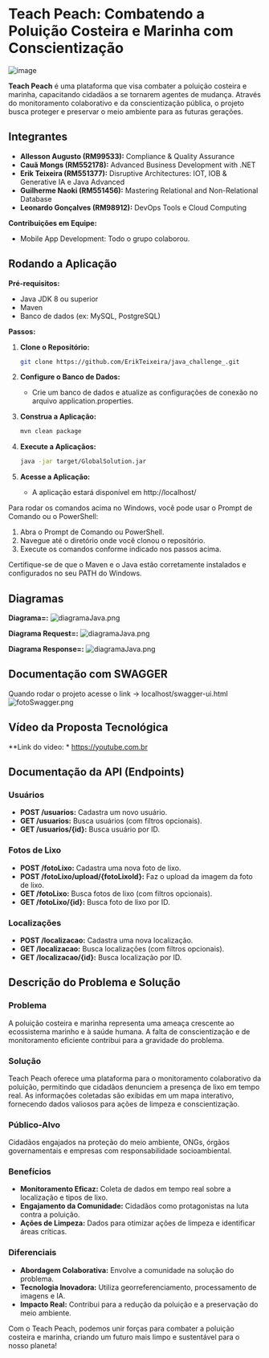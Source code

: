 # Teach Peach: Combatendo a Poluição Costeira e Marinha com Conscientização

![image](https://github.com/AlleSilvaa/TechPeach/assets/126684613/9783be37-be88-4a69-9629-dbc7f67624d6)

**Teach Peach** é uma plataforma que visa combater a poluição costeira e marinha, capacitando cidadãos a se tornarem agentes de mudança. Através do monitoramento colaborativo e da conscientização pública, o projeto busca proteger e preservar o meio ambiente para as futuras gerações.

## Integrantes

* **Allesson Augusto (RM99533):** Compliance & Quality Assurance
* **Cauã Mongs (RM552178):** Advanced Business Development with .NET
* **Erik Teixeira (RM551377):** Disruptive Architectures: IOT, IOB & Generative IA e Java Advanced
* **Guilherme Naoki (RM551456):** Mastering Relational and Non-Relational Database
* **Leonardo Gonçalves (RM98912):** DevOps Tools e Cloud Computing

**Contribuições em Equipe:**
* Mobile App Development: Todo o grupo colaborou.


## Rodando a Aplicação

**Pré-requisitos:**

* Java JDK 8 ou superior
* Maven
* Banco de dados (ex: MySQL, PostgreSQL)

**Passos:**

1. **Clone o Repositório:**
   ```bash
   git clone https://github.com/ErikTeixeira/java_challenge_.git

2. **Configure o Banco de Dados:**
    * Crie um banco de dados e atualize as configurações de conexão no arquivo application.properties.

3. **Construa a Aplicação:**
    ```bash
    mvn clean package

4. **Execute a Aplicaçãos:**
    ```bash
   java -jar target/GlobalSolution.jar

5. **Acesse a Aplicação:**
    * A aplicação estará disponível em http://localhost/

Para rodar os comandos acima no Windows, você pode usar o Prompt de Comando ou o PowerShell:

1. Abra o Prompt de Comando ou PowerShell.
2. Navegue até o diretório onde você clonou o repositório.
3. Execute os comandos conforme indicado nos passos acima.

Certifique-se de que o Maven e o Java estão corretamente instalados e configurados no seu PATH do Windows.



## Diagramas

**Diagrama=:**
    ![diagramaJava.png](documentacao/diagrama.png)

**Diagrama Request=:**
![diagramaJava.png](documentacao/diagrama_request.png)

**Diagrama Response=:**
![diagramaJava.png](documentacao/diagrama_response.png)

## Documentação com SWAGGER
Quando rodar o projeto acesse o link -> localhost/swagger-ui.html
![fotoSwagger.png](documentacao/swagger.png)

## Vídeo da Proposta Tecnológica

**Link do video:
    * https://youtube.com.br


## Documentação da API (Endpoints)

### Usuários

- **POST /usuarios:** Cadastra um novo usuário.
- **GET /usuarios:** Busca usuários (com filtros opcionais).
- **GET /usuarios/{id}:** Busca usuário por ID.

### Fotos de Lixo

- **POST /fotoLixo:** Cadastra uma nova foto de lixo.
- **POST /fotoLixo/upload/{fotoLixoId}:** Faz o upload da imagem da foto de lixo.
- **GET /fotoLixo:** Busca fotos de lixo (com filtros opcionais).
- **GET /fotoLixo/{id}:** Busca foto de lixo por ID.

### Localizações

- **POST /localizacao:** Cadastra uma nova localização.
- **GET /localizacao:** Busca localizações (com filtros opcionais).
- **GET /localizacao/{id}:** Busca localização por ID.


## Descrição do Problema e Solução

### Problema
A poluição costeira e marinha representa uma ameaça crescente ao ecossistema marinho e à saúde humana. A falta de conscientização e de monitoramento eficiente contribui para a gravidade do problema.

### Solução
Teach Peach oferece uma plataforma para o monitoramento colaborativo da poluição, permitindo que cidadãos denunciem a presença de lixo em tempo real. As informações coletadas são exibidas em um mapa interativo, fornecendo dados valiosos para ações de limpeza e conscientização.

### Público-Alvo
Cidadãos engajados na proteção do meio ambiente, ONGs, órgãos governamentais e empresas com responsabilidade socioambiental.

### Benefícios
- **Monitoramento Eficaz:** Coleta de dados em tempo real sobre a localização e tipos de lixo.
- **Engajamento da Comunidade:** Cidadãos como protagonistas na luta contra a poluição.
- **Ações de Limpeza:** Dados para otimizar ações de limpeza e identificar áreas críticas.

### Diferenciais
- **Abordagem Colaborativa:** Envolve a comunidade na solução do problema.
- **Tecnologia Inovadora:** Utiliza georreferenciamento, processamento de imagens e IA.
- **Impacto Real:** Contribui para a redução da poluição e a preservação do meio ambiente.


Com o Teach Peach, podemos unir forças para combater a poluição costeira e marinha, criando um futuro mais limpo e sustentável para o nosso planeta!